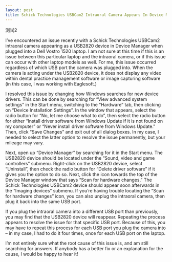 ```yaml
---
layout: post
title: Schick Technologies USBCam2 Intraoral Camera Appears In Device Manager As USB2820 Device
---
```


测试2

I’ve encountered an issue recently with a Schick Technologies USBCam2 intraoral camera appearing as a USB2820 device in Device Manager when plugged into a Dell Vostro 1520 laptop. I am not sure at this time if this is an issue between this particular laptop and the intraoral camera, or if this issue can occur with other laptop models as well. For me, this issue occurred regardless of which USB port the camera was plugged into. When the camera is acting under the USB2820 device, it does not display any video within dental practice management software or image capturing software (in this case, I was working with Eaglesoft.)

I resolved this issue by changing how Windows searches for new device drivers. This can be done by searching for “View advanced system settings” in the Start menu, switching to the “Hardware” tab, then clicking on “Device Installation Settings”. In the window that appears, select the radio button for “No, let me choose what to do”, then select the radio button for either “Install driver software from Windows Update if it is not found on my computer” or “Never install driver software from Windows Update.” Then, click “Save Changes” and exit out of all dialog boxes. In my case, I needed to select the latter option to resolve the issue permanently, but your mileage may vary.

Next, open up “Device Manager” by searching for it in the Start menu. The USB2820 device should be located under the “Sound, video and game controllers” submenu. Right-click on the USB2820 device, select “Uninstall”, then check the radio button for “Delete driver software” if it gives you the option to do so. Next, click the icon towards the top of the Device Manager window that says “Scan for hardware changes,” The Schick Technologies USBCam2 device should appear soon afterwards in the “Imaging devices” submenu. If you’re having trouble locating the “Scan for hardware changes” icon, you can also unplug the intraoral camera, then plug it back into the same USB port.

If you plug the intraoral camera into a different USB port than previously, you may find that the USB2820 device will reappear. Repeating the process appears to resolve the issue for that specific USB port. Because of this, you may have to repeat this process for each USB port you plug the camera into – in my case, I had to do it four times, once for each USB port on the laptop.

I’m not entirely sure what the root cause of this issue is, and am still searching for answers. If anybody has a better fix or an explanation for the cause, I would be happy to hear it!
